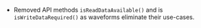 - Removed API methods `isReadDataAvailable()` and is `isWriteDataRequired()` as waveforms eliminate their use-cases.

